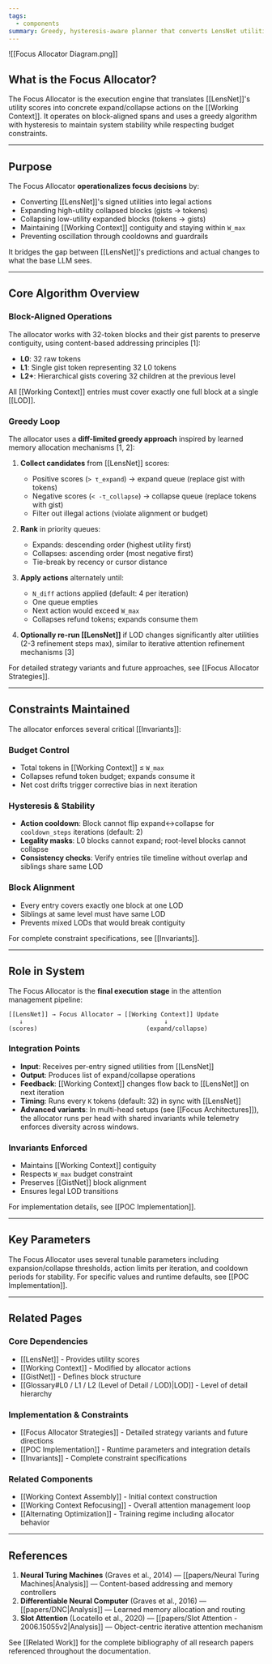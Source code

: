 ```yaml
---
tags:
  - components
summary: Greedy, hysteresis-aware planner that converts LensNet utilities into legal expand/collapse actions.
---
```

![[Focus Allocator Diagram.png]]

## What is the Focus Allocator?

The Focus Allocator is the execution engine that translates [[LensNet]]'s utility scores into concrete expand/collapse actions on the [[Working Context]]. It operates on block-aligned spans and uses a greedy algorithm with hysteresis to maintain system stability while respecting budget constraints.

---

## Purpose

The Focus Allocator **operationalizes focus decisions** by:
- Converting [[LensNet]]'s signed utilities into legal actions
- Expanding high-utility collapsed blocks (gists → tokens)
- Collapsing low-utility expanded blocks (tokens → gists)
- Maintaining [[Working Context]] contiguity and staying within `W_max`
- Preventing oscillation through cooldowns and guardrails

It bridges the gap between [[LensNet]]'s predictions and actual changes to what the base LLM sees.

---

## Core Algorithm Overview

### Block-Aligned Operations

The allocator works with 32-token blocks and their gist parents to preserve contiguity, using content-based addressing principles [1]:
- **L0**: 32 raw tokens
- **L1**: Single gist token representing 32 L0 tokens
- **L2+**: Hierarchical gists covering 32 children at the previous level

All [[Working Context]] entries must cover exactly one full block at a single [[LOD]].

### Greedy Loop

The allocator uses a **diff-limited greedy approach** inspired by learned memory allocation mechanisms [1, 2]:

1. **Collect candidates** from [[LensNet]] scores:
   - Positive scores (`> τ_expand`) → expand queue (replace gist with tokens)
   - Negative scores (`< -τ_collapse`) → collapse queue (replace tokens with gist)
   - Filter out illegal actions (violate alignment or budget)

2. **Rank** in priority queues:
   - Expands: descending order (highest utility first)
   - Collapses: ascending order (most negative first)
   - Tie-break by recency or cursor distance

3. **Apply actions** alternately until:
   - `N_diff` actions applied (default: 4 per iteration)
   - One queue empties
   - Next action would exceed `W_max`
   - Collapses refund tokens; expands consume them

4. **Optionally re-run [[LensNet]]** if LOD changes significantly alter utilities (2-3 refinement steps max), similar to iterative attention refinement mechanisms [3]

For detailed strategy variants and future approaches, see [[Focus Allocator Strategies]].

---

## Constraints Maintained

The allocator enforces several critical [[Invariants]]:

### Budget Control
- Total tokens in [[Working Context]] ≤ `W_max`
- Collapses refund token budget; expands consume it
- Net cost drifts trigger corrective bias in next iteration

### Hysteresis & Stability
- **Action cooldown**: Block cannot flip expand↔collapse for `cooldown_steps` iterations (default: 2)
- **Legality masks**: L0 blocks cannot expand; root-level blocks cannot collapse
- **Consistency checks**: Verify entries tile timeline without overlap and siblings share same LOD

### Block Alignment
- Every entry covers exactly one block at one LOD
- Siblings at same level must have same LOD
- Prevents mixed LODs that would break contiguity

For complete constraint specifications, see [[Invariants]].

---

## Role in System

The Focus Allocator is the **final execution stage** in the attention management pipeline:

```
[[LensNet]] → Focus Allocator → [[Working Context]] Update
   ↓                                       ↓
(scores)                              (expand/collapse)
```

### Integration Points
- **Input**: Receives per-entry signed utilities from [[LensNet]]
- **Output**: Produces list of expand/collapse operations
- **Feedback**: [[Working Context]] changes flow back to [[LensNet]] on next iteration
- **Timing**: Runs every `K` tokens (default: 32) in sync with [[LensNet]]
- **Advanced variants**: In multi-head setups (see [[Focus Architectures]]), the allocator runs per head with shared invariants while telemetry enforces diversity across windows.

### Invariants Enforced
- Maintains [[Working Context]] contiguity
- Respects `W_max` budget constraint
- Preserves [[GistNet]] block alignment
- Ensures legal LOD transitions

For implementation details, see [[POC Implementation]].

---

## Key Parameters

The Focus Allocator uses several tunable parameters including expansion/collapse thresholds, action limits per iteration, and cooldown periods for stability. For specific values and runtime defaults, see [[POC Implementation]].

---

## Related Pages

### Core Dependencies
- [[LensNet]] - Provides utility scores
- [[Working Context]] - Modified by allocator actions
- [[GistNet]] - Defines block structure
- [[Glossary#L0 / L1 / L2 (Level of Detail / LOD)|LOD]] - Level of detail hierarchy

### Implementation & Constraints
- [[Focus Allocator Strategies]] - Detailed strategy variants and future directions
- [[POC Implementation]] - Runtime parameters and integration details
- [[Invariants]] - Complete constraint specifications

### Related Components
- [[Working Context Assembly]] - Initial context construction
- [[Working Context Refocusing]] - Overall attention management loop
- [[Alternating Optimization]] - Training regime including allocator behavior

---

## References

1. **Neural Turing Machines** (Graves et al., 2014) — [[papers/Neural Turing Machines|Analysis]] — Content-based addressing and memory controllers
2. **Differentiable Neural Computer** (Graves et al., 2016) — [[papers/DNC|Analysis]] — Learned memory allocation and routing
3. **Slot Attention** (Locatello et al., 2020) — [[papers/Slot Attention - 2006.15055v2|Analysis]] — Object-centric iterative attention mechanism

See [[Related Work]] for the complete bibliography of all research papers referenced throughout the documentation.
